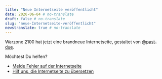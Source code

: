 ```yaml
---
title: "Neue Internetseite veröffentlicht"
date: 2020-06-04 # no-translate
draft: false # no-translate
slug: "neue-Internetseite-veröffentlicht"
newstranslate: true # no-translate
---
```


Warzone 2100 hat jetzt eine brandneue Internetseite, gestaltet von [@past-due](https://github.com/past-due).

Möchtest Du helfen?
- [Melde Fehler auf der Internetseite](https://github.com/Warzone2100/wz2100.net/issues/new/choose)
- [Hilf uns, die Internetseite zu übersetzen](https://github.com/Warzone2100/wz2100.net/docs/Translation.md)
